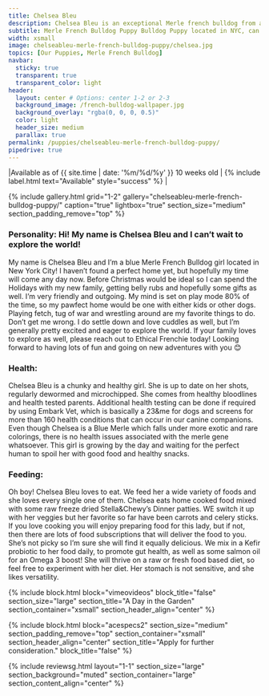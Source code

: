 ```yaml
---
title: Chelsea Bleu
description: Chelsea Bleu is an exceptional Merle french bulldog from a partner breeder, Chelsea Bleu Is ready to join your family.
subtitle: Merle French Bulldog Puppy Bulldog Puppy located in NYC, can be delivered anywhere in the US
width: xsmall
image: chelseableu-merle-french-bulldog-puppy/chelsea.jpg
topics: [Our Puppies, Merle French Bulldog]
navbar:
  sticky: true
  transparent: true
  transparent_color: light
header:
  layout: center # Options: center 1-2 or 2-3
  background_image: /french-bulldog-wallpaper.jpg
  background_overlay: "rgba(0, 0, 0, 0.5)"
  color: light
  header_size: medium
  parallax: true
permalink: /puppies/chelseableu-merle-french-bulldog-puppy/
pipedrive: true
---
```


|Available as of {{ site.time | date: '%m/%d/%y' }} 10 weeks old | {% include label.html text="Available" style="success" %} |

{% include gallery.html 
	grid="1-2"
	gallery="chelseableu-merle-french-bulldog-puppy/"
	caption="true"
	lightbox="true"
  section_size="medium"
  section_padding_remove="top"
%}

### Personality: Hi! My name is Chelsea Bleu and I can’t wait to explore the world!
My name is Chelsea Bleu and I’m a blue Merle French Bulldog girl located in New York City! 
I haven’t found a perfect home yet, but hopefully my time will come any day now. Before Christmas would be ideal so I can spend the Holidays with my new family, getting belly rubs and hopefully some gifts as well. I’m very friendly and outgoing. My mind is set on play mode 80% of the time, so my pawfect home would be one with either kids or other dogs. Playing fetch, tug of war and wrestling around are my favorite things to do. 
Don’t get me wrong. I do settle down and love cuddles as well, but I’m generally pretty excited and eager to explore the world. If your family loves to explore as well, please reach out to Ethical Frenchie today! Looking forward to having lots of fun and going on new adventures with you 😊

### Health: 
Chelsea Bleu is a chunky and healthy girl. She is up to date on her shots, regularly dewormed and microchipped. She comes from healthy bloodlines and health tested parents. Additional health testing can be done if required by using Embark Vet, which is basically a 23&me for dogs and screens for more than 160 health conditions that can occur in our canine companions. 
Even though Chelsea is a Blue Merle which falls under more exotic and rare colorings, there is no health issues associated with the merle gene whatsoever. 
This girl is growing by the day and waiting for the perfect human to spoil her with good food and healthy snacks. 

### Feeding:
Oh boy! Chelsea Bleu loves to eat. We feed her a wide variety of foods and she loves every single one of them. Chelsea eats home cooked food mixed with some raw freeze dried Stella&Chewy’s Dinner patties. WE switch it up with her veggies but her favorite so far have been carrots and celery sticks. If you love cooking you will enjoy preparing food for this lady, but if not, then there are lots of food subscriptions that will deliver the food to you. She’s not picky so I’m sure she will find it equally delicious. 
We mix in a Kefir probiotic to her food daily, to promote gut health, as well as some salmon oil for an Omega 3 boost! 
She will thrive on a raw or fresh food based diet, so feel free to experiment with her diet. Her stomach is not sensitive, and she likes versatility. 



{% include block.html 
  block="vimeovideos"
  block_title="false"
  section_size="large"
  section_title="A Day in the Garden" 
  section_container="xsmall"
  section_header_align="center"
%}

{% include block.html 
  block="acespecs2"
  section_size="medium"
  section_padding_remove="top"
  section_container="xsmall"
  section_header_align="center"
  section_title="Apply for further consideration."
  block_title="false"
%}

{% include reviewsg.html 
   layout="1-1"
  section_size="large"
  section_background="muted"
  section_container="large"
  section_content_align="center"
%}